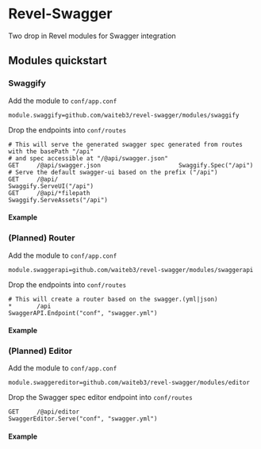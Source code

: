 # Revel-Swagger
Two drop in Revel modules for Swagger integration

## Modules quickstart

### Swaggify

Add the module to `conf/app.conf`
```
module.swaggify=github.com/waiteb3/revel-swagger/modules/swaggify
```

Drop the endpoints into `conf/routes`
```
# This will serve the generated swagger spec generated from routes with the basePath "/api"
# and spec accessible at "/@api/swagger.json"
GET     /@api/swagger.json                      Swaggify.Spec("/api")
# Serve the default swagger-ui based on the prefix ("/api")
GET     /@api/	                                Swaggify.ServeUI("/api")
GET     /@api/*filepath                         Swaggify.ServeAssets("/api")
```

#### Example

### (Planned) Router

Add the module to `conf/app.conf`
```
module.swaggerapi=github.com/waiteb3/revel-swagger/modules/swaggerapi
```

Drop the endpoints into `conf/routes`
```
# This will create a router based on the swagger.(yml|json)
*       /api                                  SwaggerAPI.Endpoint("conf", "swagger.yml")
```

#### Example

### (Planned) Editor

Add the module to `conf/app.conf`
```
module.swaggereditor=github.com/waiteb3/revel-swagger/modules/editor
```

Drop the Swagger spec editor endpoint into `conf/routes`
```
GET     /@api/editor                          SwaggerEditor.Serve("conf", "swagger.yml")
```

#### Example

